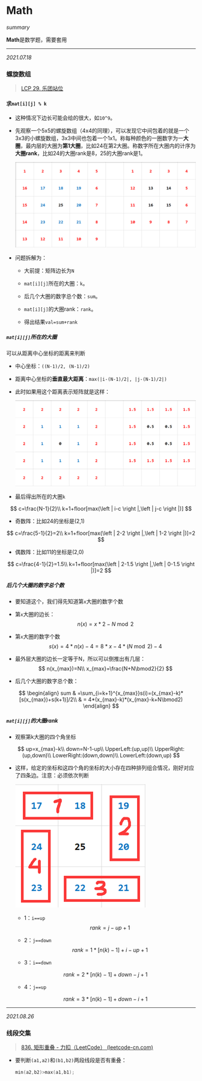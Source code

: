 # Math

*summary*

**Math**是数学题，需要套用

---

*2021.07.18*

### 螺旋数组

> [LCP 29. 乐团站位](https://leetcode-cn.com/problems/SNJvJP/)

#### 求`mat[i][j] % k`

- 这种情况下边长可能会给的很大，如`10^9`。

- 先观察一个5x5的螺旋数组（4x4的同理），可以发现它中间包着的就是一个3x3的小螺旋数组，3x3中间也包着一个1x1。称每种颜色的一圈数字为一**大圈**，最内层的大圈为**第1大圈**，比如24在第2大圈。称数字所在大圈内的计序为**大圈rank**，比如24的大圈rank是8，25的大圈rank是1。

  ![image-20210716153653508](Math.assets/image-20210716153653508.png)

- 问题拆解为：

  - 大前提：矩阵边长为`N`
  - `mat[i][j]`所在的大圈：`k`。
  - 后几个大圈的数字总个数：`sum`。
  - `mat[i][j]`的大圈rank：`rank`。
  
  - 得出结果`val=sum+rank`

##### `mat[i][j]`所在的大圈

可以从距离中心坐标的距离来判断

- 中心坐标：`((N-1)/2, (N-1)/2)`

- 距离中心坐标的**垂直最大距离**：`max(|i-(N-1)/2|, |j-(N-1)/2|)`

- 此时如果用这个距离表示矩阵就是这样：

  ![image-20210716164209644](Math.assets/image-20210716164209644.png)

- 最后得出所在的大圈`k`

$$
c=\frac{N-1}{2}\\
k=1+floor[max(\left | i-c \right |,\left | j-c \right |)]
$$

- 奇数阵：比如24的坐标是(2,1)

$$
c=\frac{5-1}{2}=2\\
k=1+floor[max(\left | 2-2 \right |,\left | 1-2 \right |)]=2
$$

- 偶数阵：比如11的坐标是(2,0)

$$
c=\frac{4-1}{2}=1.5\\
k=1+floor[max(\left | 2-1.5 \right |,\left | 0-1.5 \right |)]=2
$$

##### 后几个大圈的数字总个数

- 要知道这个，我们得先知道第`x`大圈的数字个数

- 第`x`大圈的边长：
  $$
  n(x)=x*2-N\bmod2
  $$

- 第`x`大圈的数字个数
  $$
  s(x)=4*n(x)-4=8*x-4*(N\bmod2)-4
  $$

- 最外层大圈的边长一定等于N，所以可以倒推出有几层：
  $$
  n(x_{max})=N\\
  x_{max}=\frac{N+N\bmod2}{2}
  $$
  
- 后几个大圈的数字总个数：

$$
\begin{align}
sum & =\sum_{i=k+1}^{x_{max}}s(i)=(x_{max}-k)*[s(x_{max})+s(k+1)]/2\\
& = 4*(x_{max}-k)*(x_{max}-k+N\bmod2)
\end{align}
$$

##### `mat[i][j]`的大圈rank

- 观察第k大圈的四个角坐标

$$
up=x_{max}-k\\
down=N-1-up\\
UpperLeft:(up,up)\\
UpperRight:(up,down)\\
LowerRight:(down,down)\\
LowerLeft:(down,up)
$$

- 这样，给定的坐标和这四个角的坐标的大小存在四种排列组合情况，刚好对应了四条边。注意：必须依次判断

  ![image-20210717141458956](Math.assets/image-20210717141458956.png)

  - 1：`i==up`
    $$
    rank=j-up+1
    $$

  - 2：`j==down`
    $$
    rank=1*[n(k)-1]+i-up+1
    $$

  - 3：`i==down`

  $$
  rank=2*[n(k)-1]+down-j+1
  $$

  - 4：`j==up`

  $$
  rank=3*[n(k)-1]+down-i+1
  $$

---

*2021.08.26*

### 线段交集

> [836. 矩形重叠 - 力扣（LeetCode） (leetcode-cn.com)](https://leetcode-cn.com/problems/rectangle-overlap/)

- 要判断`(a1,a2)`和`(b1,b2)`两段线段是否有重叠：

  ```cpp
  min(a2,b2)>max(a1,b1);
  ```

  

